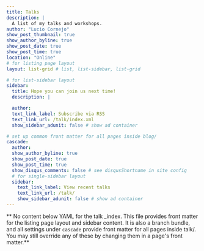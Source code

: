 ```yaml
---
title: Talks
description: |
  A list of my talks and workshops.
author: "Lucio Cornejo"
show_post_thumbnail: true
show_author_byline: true
show_post_date: true
show_post_time: true
location: "Online"
# for listing page layout
layout: list-grid # list, list-sidebar, list-grid

# for list-sidebar layout
sidebar: 
  title: Hope you can join us next time!
  description: |

  author:
  text_link_label: Subscribe via RSS
  text_link_url: /talk/index.xml
  show_sidebar_adunit: false # show ad container

# set up common front matter for all pages inside blog/
cascade:
  author: 
  show_author_byline: true
  show_post_date: true
  show_post_time: true
  show_disqus_comments: false # see disqusShortname in site config
  # for single-sidebar layout
  sidebar:
    text_link_label: View recent talks
    text_link_url: /talk/
    show_sidebar_adunit: false # show ad container
---
```


** No content below YAML for the talk _index. This file provides front matter for the listing page layout and sidebar content. It is also a branch bundle, and all settings under `cascade` provide front matter for all pages inside talk/. You may still override any of these by changing them in a page's front matter.**
